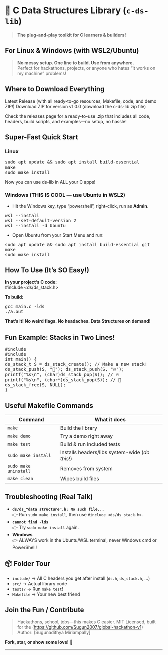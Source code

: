 # 🚀 C Data Structures Library (`c-ds-lib`)

> **The plug-and-play toolkit for C learners & builders!**


##  For Linux &  Windows (with WSL2/Ubuntu)

>  **No messy setup. One line to build. Use from anywhere.**  
> Perfect for hackathons, projects, or anyone who hates “it works on my machine” problems!

##  Where to Download Everything
Latest Release (with all ready-to-go resources, Makefile, code, and demo ZIP!)
Download ZIP for version v1.0.0 (download the c-ds-lib zip file)

Check the releases page for a ready-to-use .zip that includes all code, headers, build scripts, and examples—no setup, no hassle!

##  Super-Fast Quick Start

### Linux

<pre>
sudo apt update && sudo apt install build-essential
make
sudo make install</pre>

 Now you can use ds-lib in ALL your C apps!

### Windows (THIS IS COOL — use Ubuntu in WSL2)

- Hit the Windows key, type “powershell”, right-click, run as **Admin**.
<pre>wsl --install
wsl --set-default-version 2
wsl --install -d Ubuntu</pre>


- Open Ubuntu from your Start Menu and run:

<pre>sudo apt update && sudo apt install build-essential git
make
sudo make install</pre>




##  How To Use (It’s SO Easy!)

**In your project’s C code:**  
#include <ds/ds_stack.h>


**To build:**  
<pre>gcc main.c -lds
./a.out</pre>


 **That’s it! No weird flags. No headaches. Data Structures on demand!**



##  Fun Example: Stacks in Two Lines!

<pre>#include <ds/ds_stack.h>
#include <stdio.h>
int main() {
ds_stack_t S = ds_stack_create(); // Make a new stack!
ds_stack_push(S, "🤖"); ds_stack_push(S, "🔥");
printf("%s\n", (char)ds_stack_pop(S)); // 🔥
printf("%s\n", (char*)ds_stack_pop(S)); // 🤖
ds_stack_free(S, NULL);
}</pre>





##  Useful Makefile Commands

| Command                | What it does                                  |
|------------------------|-----------------------------------------------|
| `make`                 | Build the library                             |
| `make demo`            | Try a demo right away                         |
| `make test`            | Build & run included tests                    |
| `sudo make install`    | Installs headers/libs system-wide (*do this!*)|
| `sudo make uninstall`  | Removes from system                           |
| `make clean`           | Wipes build files                             |



##  Troubleshooting (Real Talk)

- **`ds/ds_"data structure".h: No such file...`**  
  👉 Run `sudo make install`, then use `#include <ds/ds_stack.h>`.  
- **`cannot find -lds`**  
  👉 Try `sudo make install` again.
- **Windows**  
  👉 ALWAYS work in the Ubuntu/WSL terminal, never Windows cmd or PowerShell!


## 📦 Folder Tour

- `include/` → All C headers you get after install (`ds.h`, `ds_stack.h`, ...)
- `src/`     → Actual library code
- `tests/`   → Run `make test`!
- `Makefile` → Your new best friend



##  Join the Fun / Contribute

> Hackathons, school, jobs—this makes C easier.
> MIT Licensed, built for the (https://github.com/Sugun2007/global-hackathon-v1)  
> Author: [Sugunadithya Miriampally]  

**Fork, star, or show some love!** 💙

---
